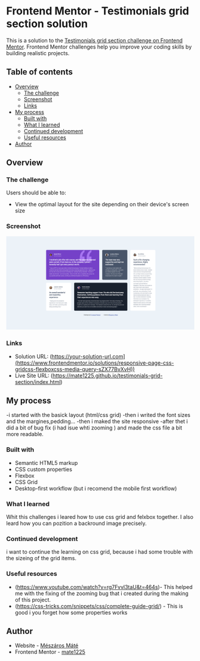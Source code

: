 # Frontend Mentor - Testimonials grid section solution

This is a solution to the [Testimonials grid section challenge on Frontend Mentor](https://www.frontendmentor.io/challenges/testimonials-grid-section-Nnw6J7Un7). Frontend Mentor challenges help you improve your coding skills by building realistic projects.

## Table of contents

- [Overview](#overview)
  - [The challenge](#the-challenge)
  - [Screenshot](#screenshot)
  - [Links](#links)
- [My process](#my-process)
  - [Built with](#built-with)
  - [What I learned](#what-i-learned)
  - [Continued development](#continued-development)
  - [Useful resources](#useful-resources)
- [Author](#author)

## Overview

### The challenge

Users should be able to:

- View the optimal layout for the site depending on their device's screen size

### Screenshot

![](images/finished_project_screenshot.png)

### Links

- Solution URL: (https://your-solution-url.com](https://www.frontendmentor.io/solutions/responsive-page-css-gridcss-flexboxcss-media-query-sZX77BvXvH))
- Live Site URL: (https://mate1225.github.io/testimonials-grid-section/index.html)

## My process

-i started with the basick layout (html/css grid)
-then i writed the font sizes and the margines,pedding...
-then i maked the site responsive
-after thet i did a bit of bug fix (i had isue whti zooming ) and made the css file a bit more readable.

### Built with

- Semantic HTML5 markup
- CSS custom properties
- Flexbox
- CSS Grid
- Desktop-first workflow (but i recomend the mobile first workflow)

### What I learned

Whit this challenges i leared how to use css grid and felxbox together.
I also leard how you can pozition a backround image precisely.

### Continued development

i want to continue the learning on css grid, because i had some trouble with the sizeing of the grid items.

### Useful resources

- (https://www.youtube.com/watch?v=rg7Fvvl3taU&t=464s)- This helped me with the fixing of the zooming bug that i created during the making of this project.
- (https://css-tricks.com/snippets/css/complete-guide-grid/) - This is good i you forget how some properties works

## Author

- Website - [Mészáros Máté](https://mate1225.github.io/)
- Frontend Mentor - [mate1225](https://www.frontendmentor.io/profile/mate1225)
